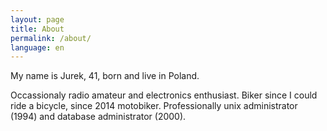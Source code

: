 ```yaml
---
layout: page
title: About
permalink: /about/
language: en
---
```


My name is Jurek, 41, born and live in Poland.

Occassionaly radio amateur and electronics enthusiast.
Biker since I could ride a bicycle, since 2014 motobiker.
Professionally unix administrator (1994) and database administrator (2000).


